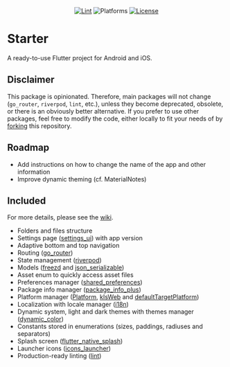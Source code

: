 <div align="center">
  <a href="https://pub.dev/packages/lint"><img src="https://img.shields.io/badge/Style-lint-blue.svg?logo=dart" alt="Lint" /></a>
  <img src="https://img.shields.io/badge/Platform-Android%20|%20iOS-blue.svg?logo=flutter" alt="Platforms" />
  <a href="https://github.com/maelchiotti/flutter_starter/blob/main/LICENSE"><img src="https://img.shields.io/badge/License-MIT%20-blue.svg?logo=Leanpub&color=red" alt="License" /></a>
</div>

# Starter

A ready-to-use Flutter project for Android and iOS.

## Disclaimer

This package is opinionated. Therefore, main packages will not change (`go_router`, `riverpod`, `lint`, etc.), unless they become deprecated, obsolete, or there is an obviously better alternative. If you prefer to use other packages, feel free to modify the code, either locally to fit your needs of by [forking](https://github.com/maelchiotti/flutter_starter/fork) this repository.

## Roadmap

- Add instructions on how to change the name of the app and other information
- Improve dynamic theming (cf. MaterialNotes)

## Included

For more details, please see the [wiki](https://github.com/maelchiotti/flutter_starter/wiki).

- Folders and files structure
- Settings page ([settings_ui](https://pub.dev/packages/settings_ui)) with app version
- Adaptive bottom and top navigation
- Routing ([go_router](https://pub.dev/packages/go_router))
- State management ([riverpod](https://pub.dev/packages/flutter_riverpod))
- Models ([freezd](https://pub.dev/packages/freezed) and [json_serializable](https://pub.dev/packages/json_serializable))
- Asset enum to quickly access asset files
- Preferences manager ([shared_preferences](https://pub.dev/packages/shared_preferences))
- Package info manager ([package_info_plus](https://pub.dev/packages/package_info_plus))
- Platform manager ([Platform](https://api.flutter.dev/flutter/package-platform_platform/Platform-class.html), [kIsWeb](https://api.flutter.dev/flutter/foundation/kIsWeb-constant.html) and [defaultTargetPlatform](https://api.flutter.dev/flutter/foundation/defaultTargetPlatform.html))
- Localization with locale manager ([i18n](https://docs.flutter.dev/ui/accessibility-and-localization/internationalization))
- Dynamic system, light and dark themes with themes manager ([dynamic_color](https://pub.dev/packages/dynamic_color))
- Constants stored in enumerations (sizes, paddings, radiuses and separators)
- Splash screen ([flutter_native_splash](https://pub.dev/packages/flutter_native_splash))
- Launcher icons ([icons_launcher](https://pub.dev/packages/icons_launcher))
- Production-ready linting ([lint](https://pub.dev/packages/lint))
